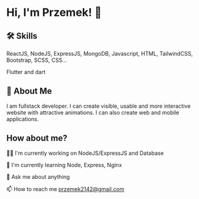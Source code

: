 
# Hi, I'm Przemek! 👋


## 🛠 Skills
ReactJS, NodeJS, ExpressJS, MongoDB, Javascript, HTML, TailwindCSS, Bootstrap, SCSS, CSS...

Flutter and dart
## 🚀 About Me
I am fullstack developer. I can create visible, usable and more interactive website with attractive animations. I can also create web and mobile applications.
## How about me?
👩‍💻 I'm currently working on NodeJS/ExpressJS and Database

🧠 I'm currently learning Node, Express, Nginx

💬 Ask me about anything

📫 How to reach me przemek2142@gmail.com

